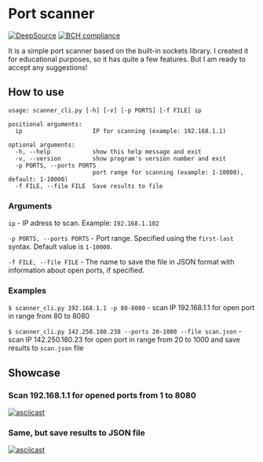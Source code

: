# Port scanner #
[![DeepSource](https://deepsource.io/gh/artm04/port_scanner.svg/?label=active+issues&show_trend=true&token=RznCvQcmnND6dNDxxh5EJRcC)](https://deepsource.io/gh/artm04/port_scanner/?ref=repository-badge)
[![BCH compliance](https://bettercodehub.com/edge/badge/artm04/port_scanner?branch=master)](https://bettercodehub.com/)

It is a simple port scanner based on the built-in sockets library.
I created it for educational purposes, so it has quite a few features. But I am ready to accept any suggestions!

## How to use ##
```
usage: scanner_cli.py [-h] [-v] [-p PORTS] [-f FILE] ip

positional arguments:
  ip                    IP for scanning (example: 192.168.1.1)

optional arguments:
  -h, --help            show this help message and exit
  -v, --version         show program's version number and exit
  -p PORTS, --ports PORTS
                        port range for scanning (example: 1-10000), default: 1-10000)
  -f FILE, --file FILE  Save results to file
 ```
### Arguments ###
`ip` - IP adress to scan. Example: `192.168.1.102`

`-p PORTS, --ports PORTS` - Port range. Specified using the `first-last` syntax. Default value is `1-10000`.

`-f FILE, --file FILE` - The name to save the file in JSON format with information about open ports, if specified.

### Examples ###
`$ scanner_cli.py 192.168.1.1 -p 80-8080` - scan IP 192.168.1.1 for open port in range from 80 to 8080

`$ scanner_cli.py 142.250.180.238 --ports 20-1000 --file scan.json` - scan IP 142.250.180.23 for open port in range from 20 to 1000 and save results to `scan.json` file

## Showcase ##

### Scan 192.168.1.1 for opened ports from 1 to 8080
[![asciicast](https://asciinema.org/a/DrPtCmGSE6pWWoYKFdwzPymmt.svg)](https://asciinema.org/a/DrPtCmGSE6pWWoYKFdwzPymmt)
### Same, but save results to JSON file ###
[![asciicast](https://asciinema.org/a/6nJ3YnF6rm4Mq3mqi4vqIzZHX.svg)](https://asciinema.org/a/6nJ3YnF6rm4Mq3mqi4vqIzZHX)
